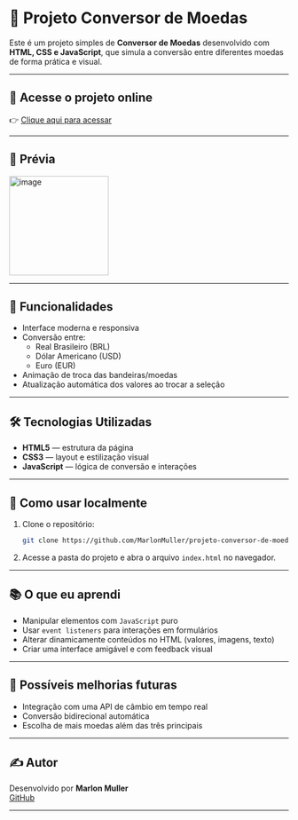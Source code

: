 # 💱 Projeto Conversor de Moedas

Este é um projeto simples de **Conversor de Moedas** desenvolvido com **HTML, CSS e JavaScript**, que simula a conversão entre diferentes moedas de forma prática e visual.

---

## 🔗 Acesse o projeto online

👉 [Clique aqui para acessar](https://marlonmuller.github.io/projeto-conversor-de-moedas/index.html)

---

## 📸 Prévia

<img width="179" alt="image" src="https://github.com/user-attachments/assets/1a75bcea-e362-44c3-883c-e0133508fdea" />


---

## 🚀 Funcionalidades

- Interface moderna e responsiva
- Conversão entre:
  - Real Brasileiro (BRL)
  - Dólar Americano (USD)
  - Euro (EUR)
- Animação de troca das bandeiras/moedas
- Atualização automática dos valores ao trocar a seleção

---

## 🛠️ Tecnologias Utilizadas

- **HTML5** — estrutura da página  
- **CSS3** — layout e estilização visual  
- **JavaScript** — lógica de conversão e interações

---

## 📂 Como usar localmente

1. Clone o repositório:
   ```bash
   git clone https://github.com/MarlonMuller/projeto-conversor-de-moedas
   ```

2. Acesse a pasta do projeto e abra o arquivo `index.html` no navegador.

---

## 📚 O que eu aprendi

- Manipular elementos com `JavaScript` puro  
- Usar `event listeners` para interações em formulários  
- Alterar dinamicamente conteúdos no HTML (valores, imagens, texto)  
- Criar uma interface amigável e com feedback visual

---

## 📌 Possíveis melhorias futuras

- Integração com uma API de câmbio em tempo real  
- Conversão bidirecional automática  
- Escolha de mais moedas além das três principais

---

## ✍️ Autor

Desenvolvido por **Marlon Muller**  
[GitHub](https://github.com/MarlonMuller)

---
